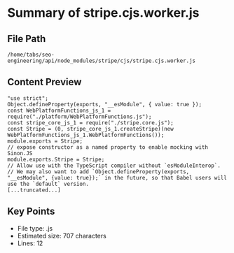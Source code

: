 # Summary of stripe.cjs.worker.js
  
## File Path
`/home/tabs/seo-engineering/api/node_modules/stripe/cjs/stripe.cjs.worker.js`

## Content Preview
```
"use strict";
Object.defineProperty(exports, "__esModule", { value: true });
const WebPlatformFunctions_js_1 = require("./platform/WebPlatformFunctions.js");
const stripe_core_js_1 = require("./stripe.core.js");
const Stripe = (0, stripe_core_js_1.createStripe)(new WebPlatformFunctions_js_1.WebPlatformFunctions());
module.exports = Stripe;
// expose constructor as a named property to enable mocking with Sinon.JS
module.exports.Stripe = Stripe;
// Allow use with the TypeScript compiler without `esModuleInterop`.
// We may also want to add `Object.defineProperty(exports, "__esModule", {value: true});` in the future, so that Babel users will use the `default` version.
[...truncated...]
```

## Key Points
- File type: .js
- Estimated size: 707 characters
- Lines: 12
